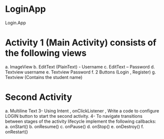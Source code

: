 # LoginApp
Login.App

# Activity 1 (Main Activity) consists of the following views
a. ImageView
b. EditText (PlainText) - Username
c. EditText – Password
d. Textview username
e. Textview Password
f. 2 Buttons (Login , Register)
g. Textview (Contains the student name)


# Second Activity
a. Multiline Text
3- Using Intent , onClickListener , Write a code to configure
LOGIN button to start the second activity.
4- To navigate transitions between stages of the activity lifecycle
implement the following callbacks:
a. onStart()
b. onResume()
c. onPause()
d. onStop()
e. onDestroy()
f. onRestart()

